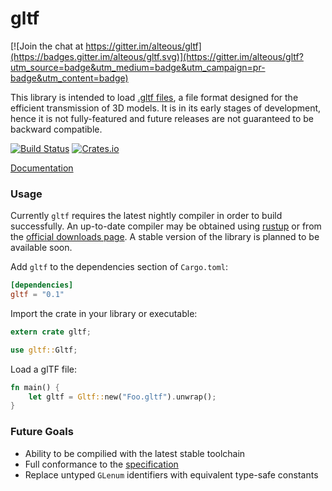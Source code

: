 # gltf

[![Join the chat at https://gitter.im/alteous/gltf](https://badges.gitter.im/alteous/gltf.svg)](https://gitter.im/alteous/gltf?utm_source=badge&utm_medium=badge&utm_campaign=pr-badge&utm_content=badge)

This library is intended to load [.gltf files](https://www.khronos.org/gltf), a file format designed for the efficient transmission of 3D models. It is in its early stages of development, hence it is not fully-featured and future releases are not guaranteed to be backward compatible.

[![Build Status](https://travis-ci.org/Alteous/gltf.svg?branch=master)](https://travis-ci.org/Alteous/gltf)
[![Crates.io](https://img.shields.io/crates/v/gltf.svg?maxAge=2592000)]()

[Documentation](https://docs.rs/gltf)

### Usage

Currently `gltf` requires the latest nightly compiler in order to build successfully. An up-to-date compiler may be obtained using [rustup](https://www.rustup.rs/) or from the [official downloads page](https://www.rust-lang.org/en-US/downloads.html). A stable version of the library is planned to be available soon.

Add `gltf` to the dependencies section of `Cargo.toml`:

```toml
[dependencies]
gltf = "0.1"
```

Import the crate in your library or executable:

```rust
extern crate gltf;

use gltf::Gltf;
```

Load a glTF file:

```rust
fn main() {
    let gltf = Gltf::new("Foo.gltf").unwrap();
}
```

### Future Goals

 * Ability to be compilied with the latest stable toolchain
 * Full conformance to the [specification](https://github.com/KhronosGroup/glTF/blob/master/specification/README.md#techniques)
 * Replace untyped `GLenum` identifiers with equivalent type-safe constants

